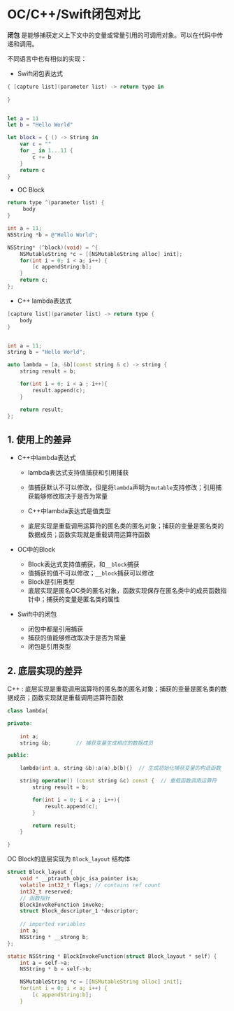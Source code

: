 # OC/C++/Swift闭包对比

**闭包** 是能够捕获定义上下文中的变量或常量引用的可调用对象。可以在代码中传递和调用。

不同语言中也有相似的实现：

- Swift闭包表达式
```swift
{ [capture list](parameter list) -> return type in 
    
}


let a = 11
let b = "Hello World"

let block = { () -> String in
    var c = ""
    for _ in 1...11 {
        c += b
    }
    return c
}
```

- OC Block
```objective-c
return type ^(parameter list) {
     body
}

int a = 11;
NSString *b = @"Hello World";

NSString* (^block)(void) = ^{
	NSMutableString *c = [[NSMutableString alloc] init];
	for(int i = 0; i < a; i++) {
		[c appendString:b];
	}
	return c;
};

```

- C++ lambda表达式
```c++
[capture list](parameter list) -> return type {
    body
}


int a = 11;
string b = "Hello World";

auto lambda = [a, &b](const string & c) -> string {
	string result = b;

	for(int i = 0; i < a ; i++){
		result.append(c);
	}

	return result;
};


```


## 1. 使用上的差异

- C++中lambda表达式
    
  - lambda表达式支持值捕获和引用捕获
  
  - 值捕获默认不可以修改，但是将`lambda`声明为`mutable`支持修改；引用捕获能够修改取决于是否为常量
  
  - C++中lambda表达式是值类型
 
  - 底层实现是重载调用运算符的匿名类的匿名对象；捕获的变量是匿名类的数据成员；函数实现就是重载调用运算符函数
   

- OC中的Block

   - Block表达式支持值捕获，和`__block`捕获
   - 值捕获的值不可以修改；`__block`捕获可以修改
   - Block是引用类型
   - 底层实现是匿名OC类的匿名对象，函数实现保存在匿名类中的成员函数指针中；捕获的变量是匿名类的属性

- Swift中的闭包

   -  闭包中都是引用捕获
   -  捕获的值能够修改取决于是否为常量
   -  闭包是引用类型

## 2. 底层实现的差异

C++ : 底层实现是重载调用运算符的匿名类的匿名对象；捕获的变量是匿名类的数据成员；函数实现就是重载调用运算符函数

```c++
class lambda{

private:
    
    int a;
    string &b;        // 捕获变量生成相应的数据成员

public:

    lambda(int a, string &b):a(a),b(b){}  // 生成初始化捕获变量的构造函数

    string operator() (const string &c) const {  // 重载函数调用运算符
        string result = b;

        for(int i = 0; i < a ; i++){
            result.append(c);
        }

        return result;
    }

}

```

OC Block的底层实现为 `Block_layout` 结构体

```C
struct Block_layout {
    void * __ptrauth_objc_isa_pointer isa;
    volatile int32_t flags; // contains ref count
    int32_t reserved;
    // 函数指针
    BlockInvokeFunction invoke;
    struct Block_descriptor_1 *descriptor;
    
    // imported variables
    int a;
    NSString * __strong b;
};

static NSString * BlockInvokeFunction(struct Block_layout * self) {
    int a = self->a;
    NSString * b = self->b;

    NSMutableString *c = [[NSMutableString alloc] init];
	for(int i = 0; i < a; i++) {
		[c appendString:b];
	}
